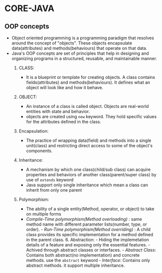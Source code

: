 # CORE-JAVA
## OOP concepts
- Object oriented programming is a programming paradigm that resolves around the concept of "objects". These objects encapsulate data(attributes) and methods(behaviours) that operate on that data.
- Java's OOP concepts are set of principles that help in designing and organizing programs in a structured, reusable, and maintainable manner.
  1. CLASS:
     - It is a blueprint or template for creating objects. A class contains fields(attributes) and         methods(behaviours). It defines what an object will look like and how it behave.  
  2. OBJECT:
     - An instance of a class is called object. Objects are real-world entities with state and behavior.
     - objects are created using ```new``` keyword. They hold specific values for the attributes defined in the class.
   3. Encapsulation:
      - The practice of wrapping data(field) and methods into a single unit(class) and restricting direct access to some of the object's components.

   4. Inheritance:
      -  A mechanism by which one class(child/sub class) can acquire properties and behaviors of another class(parent/super class) by use of ```extends``` keyword
      -  Java support only single inheritance which mean a class can inherit from only one parent
    5. Polymorphism:
       - The ability of a single entity(Method, operator, or object) to take on multiple forms
       - *Compile-Time polymorphism(Method overloading)* :
          same method name with different parameter lists(number, type, or order).
      - *Run-Time polymorphism(Method overriding)* : 
          A child class provides its specific implementation for a method defined in the parent class.
      6. Abstraction:
      - Hiding the implemetation details of a feature and exposing only the essential features.
      - Achived through abstract classes or interfaces.
      - *Abstract Class*:
           Contains both abstract(no implementation) and concrete methods.
           use the ```abstract``` keyword
      - *Interface*:
           Contains only abstract methods.
           it support multiple inheritance.      

